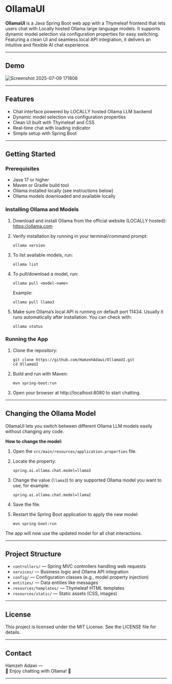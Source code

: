 
# OllamaUI

**OllamaUI** is a Java Spring Boot web app with a Thymeleaf frontend that lets users chat with Locally hosted Ollama large language models. It supports dynamic model selection via configuration properties for easy switching. Featuring a clean UI and seamless local API integration, it delivers an intuitive and flexible AI chat experience.

---
## Demo

![Screenshot 2025-07-09 171808](https://github.com/user-attachments/assets/0732f213-f42b-411f-8101-28767c1cc78d)

---

## Features

- Chat interface powered by LOCALLY hosted Ollama LLM backend  
- Dynamic model selection via configuration properties  
- Clean UI built with Thymeleaf and CSS  
- Real-time chat with loading indicator  
- Simple setup with Spring Boot  

---

## Getting Started

### Prerequisites

- Java 17 or higher  
- Maven or Gradle build tool  
- Ollama installed locally (see instructions below)  
- Ollama models downloaded and available locally  

### Installing Ollama and Models

1. Download and install Ollama from the official website (LOCALLY hosted):  
   https://ollama.com  

2. Verify installation by running in your terminal/command prompt:  
   ```
   ollama version
   ```

3. To list available models, run:  
   ```
   ollama list
   ```

4. To pull/download a model, run:  
   ```
   ollama pull <model-name>
   ```  
   Example:  
   ```
   ollama pull llama3
   ```

5. Make sure Ollama’s local API is running on default port 11434. Usually it runs automatically after installation. You can check with:  
   ```
   ollama status
   ```

### Running the App

1. Clone the repository:  
   ```
   git clone https://github.com/HamzehAdawi/OllamaUI.git
   cd OllamaUI
   ```

2. Build and run with Maven:  
   ```
   mvn spring-boot:run
   ```

3. Open your browser at http://localhost:8080 to start chatting.

---

## Changing the Ollama Model

OllamaUI lets you switch between different Ollama LLM models easily without changing any code.

**How to change the model:**

1. Open the `src/main/resources/application.properties` file.

2. Locate the property:  
   ```
   spring.ai.ollama.chat.model=llama3
   ```

3. Change the value (`llama3`) to any supported Ollama model you want to use, for example:  
   ```
   spring.ai.ollama.chat.model=llama2
   ```

4. Save the file.

5. Restart the Spring Boot application to apply the new model:  
   ```
   mvn spring-boot:run
   ```

The app will now use the updated model for all chat interactions.

---

## Project Structure

- `controllers/` — Spring MVC controllers handling web requests  
- `services/` — Business logic and Ollama API integration  
- `config/` — Configuration classes (e.g., model property injection)  
- `entities/` — Data entities like messages  
- `resources/templates/` — Thymeleaf HTML templates  
- `resources/static/` — Static assets (CSS, images)  

---

## License

This project is licensed under the MIT License. See the LICENSE file for details.

---

## Contact

Hamzeh Adawi —  
🤖 Enjoy chatting with Ollama!  🤖


---

 
